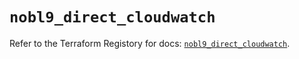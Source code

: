 # `nobl9_direct_cloudwatch`

Refer to the Terraform Registory for docs: [`nobl9_direct_cloudwatch`](https://registry.terraform.io/providers/nobl9/nobl9/0.22.0/docs/resources/direct_cloudwatch).
